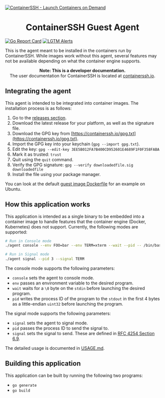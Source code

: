 [![ContainerSSH - Launch Containers on Demand](https://containerssh.github.io/images/logo-for-embedding.svg)](https://containerssh.io/)

<!--suppress HtmlDeprecatedAttribute -->
<h1 align="center">ContainerSSH Guest Agent</h1>

[![Go Report Card](https://goreportcard.com/badge/github.com/containerssh/agent?style=for-the-badge)](https://goreportcard.com/report/github.com/containerssh/agent)
[![LGTM Alerts](https://img.shields.io/lgtm/alerts/github/ContainerSSH/agent?style=for-the-badge)](https://lgtm.com/projects/g/ContainerSSH/agent/)

This is the agent meant to be installed in the containers run by ContainerSSH. While images work without this agent, several features may not be available depending on what the container engine supports. 

<p align="center"><strong>Note: This is a developer documentation.</strong><br />The user documentation for ContainerSSH is located at <a href="https://containerssh.github.io">containerssh.io</a>.</p>

## Integrating the agent

This agent is intended to be integrated into container images. The installation process is as follows:

1. Go to the [releases section](https://github.com/ContainerSSH/agent/releases).
2. Download the latest release for your platform, as well as the signature file.
3. Download the GPG key from [https://containerssh.io/gpg.txt](https://containerssh.io/gpg.txt).
4. Import the GPG key into your keychain (`gpg --import gpg.txt`).
5. Edit the key: `gpg --edit-key 3EE5B012FA7B400CD952601E4689F1F0F358FABA`
6. Mark it as trusted: `trust`
7. Quit using the `quit` command.
8. Verify the GPG signature: `gpg --verify downloadedfile.sig downloadedfile`
9. Install the file using your package manager.

You can look at the default [guest image Dockerfile](https://github.com/containerssh/guest-image) for an example on Ubuntu.

## How this application works

This application is intended as a single binary to be embedded into a container image to handle features that the container engine (Docker, Kubernetes) does not support. Currently, the following modes are supported:

```bash
# Run in Console mode
./agent console --env FOO=bar --env TERM=xterm --wait --pid -- /bin/bash

# Run in Signal mode
./agent signal --pid 3 --signal TERM
```

The console mode supports the following parameters:

- `console` sets the agent to console mode.
- `env` passes an environment variable to the desired program.
- `wait` waits for a `\0` byte on the `stdin` before launching the desired program.
- `pid` writes the process ID of the program to the `stdout` in the first 4 bytes as a little-endian `uint32` before launching the program.

The signal mode supports the following parameters:

- `signal` sets the agent to signal mode.
- `pid` passes the process ID to send the signal to.
- `signal` sets the signal to send. These are defined in [RFC 4254 Section 6.9](https://tools.ietf.org/html/rfc4254#section-6.9).

The detailed usage is documented in [USAGE.md](USAGE.md).

## Building this application

This application can be built by running the following two programs:

- `go generate`
- `go build `

